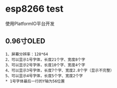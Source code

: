 # esp8266 test

使用PlatformIO平台开发

## 0.96寸OLED
```
1、屏幕分辨率：128*64
2、可以显示1号字体，长度21个字、宽度8个字
3、可以显示2号字体，长度10个字、宽度4个字
4、可以显示3号字体，长度7个字、宽度2.8个字（显示不完整）
5、可以显示4号字体，长度5个字、宽度2个字
* 1号字体最后一行的Y轴为56位置
```